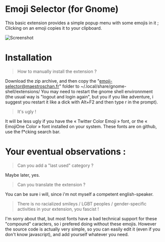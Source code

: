 # Emoji Selector (for Gnome)
This basic extension provides a simple popup menu with some emojis in it ; Clicking on an emoji copies it to your clipboard.

![Screenshot](https://raw.githubusercontent.com/Maestroschan/emoji-selector-for-gnome/master/Capture%20d'%C3%A9cran%20de%202017-01-13%2003%3A23%3A14.png)

# Installation
> How to manually install the extension ?

Download the zip archive, and then copy the "emoji-selector@maestroschan.fr" folder to ~/.local/share/gnome-shell/extensions/
You may need to restart the gnome shell environnment (the usual way is "logout and login again", but you if you like adventure, i suggest you restart it like a dick with Alt+F2 and then type r in the prompt).

> It's ugly !

It will be less ugly if you have the « Twitter Color Emoji » font, or the « EmojiOne Color » font installed on your system. These fonts are on github, use the f\*cking search bar.

# Your eventual observations :
> Can you add a "last used" category ?

Maybe later, yes.

> Can you translate the extension ?

You can be sure i will, since i'm not myself a competent english-speaker.

> There is no racialized smileys / LGBT peoples / gender-specific activities in your extension, you fascist !

I'm sorry about that, but most fonts have a bad technical support for these "compound" caracters, so i prefered doing without these emojis.
However the source code is actually very simple, so you can easily edit it (even if you don't know javascript), and add yourself whatever you need.
